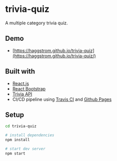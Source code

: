 # trivia-quiz

A multiple category trivia quiz.

## Demo

- [https://haggstrom.github.io/trivia-quiz](https://haggstrom.github.io/trivia-quiz/)

## Built with

- [React.js](https://reactjs.org/)
- [React Bootstrap](https://react-bootstrap.github.io/)
- [Trivia API](https://opentdb.com/api_config.php)
- CI/CD pipeline using [Travis CI](https://travis-ci.org/) and [Github Pages](https://pages.github.com/)

## Setup

```bash
cd trivia-quiz

# install dependencies
npm install

# start dev server
npm start
```
